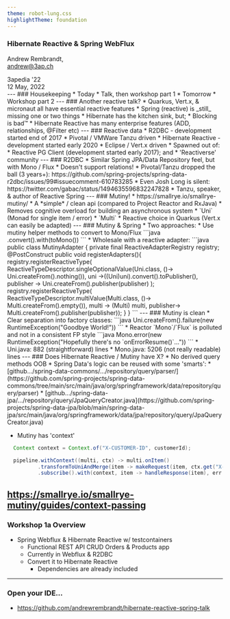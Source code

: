 ```yaml
---
theme: robot-lung.css
highlightTheme: foundation
---
```

### Hibernate Reactive & Spring WebFlux

Andrew Rembrandt,<br>andrew@3ap.ch

<div id="bottom-right">
3apedia '22<br/>
12 May, 2022
</div>
---
### Housekeeping
* Today
  * Talk, then workshop part 1
* Tomorrow
  * Workshop part 2
---
### Another reactive talk?
* Quarkus, Vert.x, & micronaut all have essential reactive features
* Spring (reactive) is _still_ missing one or two things
* Hibernate has the kitchen sink, but;
  * Blocking is bad™
* Hibernate Reactive has many enterprise features (ADD, relationships, @Filter etc)
---
### Reactive data
* R2DBC - development started end of 2017
  * Pivotal / VMWare Tanzu driven
* Hibernate Reactive - development started early 2020
    * Eclipse / Vert.x driven
    * Spawned out of:
      * Reactive PG Client (development started early 2017); and
      * 'Reactiverse' community
---
### R2DBC
* Similar Spring JPA/Data Repository feel, but with Mono / Flux
  * Doesn't support relations!
    * Pivotal/Tanzu dropped the ball (3 years+): https://github.com/spring-projects/spring-data-r2dbc/issues/99#issuecomment-610783285
    * Even Josh Long is silent: https://twitter.com/gabac/status/1494635596832247828
      * Tanzu, speaker, & author of Reactive Spring
---
### Mutiny!
* https://smallrye.io/smallrye-mutiny/
* A *simple* / clean api (compared to Project Reactor and RxJava)
  * Removes cognitive overload for building an asynchronous system
  * `Uni` (Monad for single item / error)
  * `Multi`
* Reactive choice in Quarkus (Vert.x can easily be adapted)
---
### Mutiny & Spring
* Two approaches:
  * Use mutiny helper methods to convert to Mono/Flux
```java
<myUni>.convert().with(toMono())
```
  * Wholesale with a reactive adapter:
```java
public class MutinyAdapter {
    private final ReactiveAdapterRegistry registry;
    @PostConstruct
    public void registerAdapters(){
        registry.registerReactiveType(
            ReactiveTypeDescriptor.singleOptionalValue(Uni.class,
            ()-> Uni.createFrom().nothing()),
            uni ->((Uni<?>)uni).convert().toPublisher(),
            publisher ->  Uni.createFrom().publisher(publisher)
        );
        registry.registerReactiveType(
            ReactiveTypeDescriptor.multiValue(Multi.class, ()-> Multi.createFrom().empty()),
            multi -> (Multi<?>) multi,
            publisher-> Multi.createFrom().publisher(publisher));
    }
}
```
---
### Mutiny is clean
* Clear separation into factory classes:
```java
  Uni.createFrom().failure(new RuntimeException("Goodbye World!"))
```
* Reactor `Mono`/`Flux` is polluted and not in a consistent FP style
```java
  Mono.error(new RuntimeException("Hopefully there's no `onErrorResume()`..."))
```
  * Uni.java: 882 (straightforward) lines
  * Mono.java: 5206 (not really readable) lines
---
### Does Hibernate Reactive / Mutiny have X?
* No derived query methods OOB
  * Spring Data's logic can be reused with some 'smarts':
    * [github.../spring-data-commons/.../repository/query/parser/](https://github.com/spring-projects/spring-data-commons/tree/main/src/main/java/org/springframework/data/repository/query/parser)
    * [github.../spring-data-jpa/.../repository/query/JpaQueryCreator.java](https://github.com/spring-projects/spring-data-jpa/blob/main/spring-data-jpa/src/main/java/org/springframework/data/jpa/repository/query/JpaQueryCreator.java)

* Mutiny has 'context'
```java
  Context context = Context.of("X-CUSTOMER-ID", customerId);

  pipeline.withContext((multi, ctx) -> multi.onItem()
          .transformToUniAndMerge(item -> makeRequest(item, ctx.get("X-CUSTOMER-ID"))))
          .subscribe().with(context, item -> handleResponse(item), err -> handleFailure(err));
```
https://smallrye.io/smallrye-mutiny/guides/context-passing
---
### Workshop 1a Overview
* Spring Webflux & Hibernate Reactive w/ testcontainers
  * Functional REST API CRUD Orders & Products app
  * Currently in Webflux & R2DBC
  * Convert it to Hibernate Reactive
    * Dependencies are already included
---
### Open your IDE...
* https://github.com/andrewrembrandt/hibernate-reactive-spring-talk
